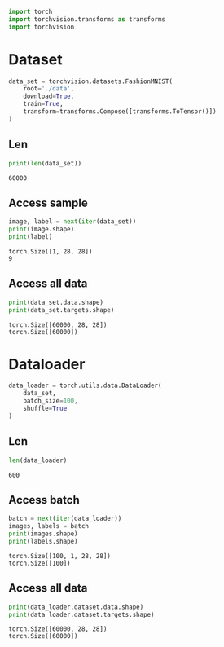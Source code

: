 

```python
import torch
import torchvision.transforms as transforms
import torchvision
```

# Dataset


```python
data_set = torchvision.datasets.FashionMNIST(
    root='./data',
    download=True,
    train=True,
    transform=transforms.Compose([transforms.ToTensor()])
)
```

## Len


```python
print(len(data_set))
```

    60000
    

## Access sample


```python
image, label = next(iter(data_set))
print(image.shape)
print(label)
```

    torch.Size([1, 28, 28])
    9
    

## Access all data


```python
print(data_set.data.shape)
print(data_set.targets.shape)
```

    torch.Size([60000, 28, 28])
    torch.Size([60000])
    

# Dataloader


```python
data_loader = torch.utils.data.DataLoader(
    data_set,
    batch_size=100,
    shuffle=True
)
```

## Len


```python
len(data_loader)
```




    600



## Access batch


```python
batch = next(iter(data_loader))
images, labels = batch
print(images.shape)
print(labels.shape)
```

    torch.Size([100, 1, 28, 28])
    torch.Size([100])
    

## Access all data


```python
print(data_loader.dataset.data.shape)
print(data_loader.dataset.targets.shape)
```

    torch.Size([60000, 28, 28])
    torch.Size([60000])
    


```python

```
